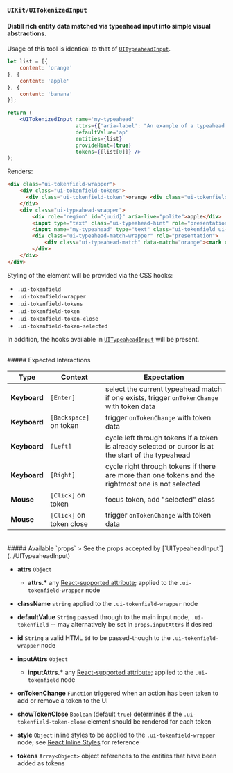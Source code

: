 ### `UIKit/UITokenizedInput`
#### Distill rich entity data matched via typeahead input into simple visual abstractions.

Usage of this tool is identical to that of [`UITypeaheadInput`](../UITypeaheadInput).

```jsx
let list = [{
    content: 'orange'
}, {
    content: 'apple'
}, {
    content: 'banana'
}];

return (
    <UITokenizedInput name='my-typeahead'
                      attrs={{'aria-label': "An example of a typeahead component. Suggestions will be called out as matches are found. Press the right arrow to  accept a text suggestion or the up and down arrows to cycle through the list when available."}}
                      defaultValue='ap'
                      entities={list}
                      provideHint={true}
                      tokens={[list[0]]} />
);
```

Renders:

```html
<div class="ui-tokenfield-wrapper">
    <div class="ui-tokenfield-tokens">
      <div class="ui-tokenfield-token">orange <div class="ui-tokenfield-token-close"></div></div>
    </div>
    <div class="ui-typeahead-wrapper">
        <div role="region" id="{uuid}" aria-live="polite">apple</div>
        <input type="text" class="ui-typeahead-hint" role="presentation" tabindex='-1' disabled />
        <input name="my-typeahead" type="text" class="ui-tokenfield ui-typeahead" aria-label="An example of a typeahead component. Suggestions will be called out as matches are found. Press the right arrow to accept a text suggestion or the up and down arrows to cycle through the list when available." aria-controls="{uuid}" /> <!-- initializes to "or" -->
        <div class="ui-typeahead-match-wrapper" role="presentation">
            <div class="ui-typeahead-match" data-match="orange"><mark class="ui-typeahead-match-highlight">ap</mark>ple</div>
        </div>
    </div>
</div>
```

Styling of the element will be provided via the CSS hooks:

- `.ui-tokenfield`
- `.ui-tokenfield-wrapper`
- `.ui-tokenfield-tokens`
- `.ui-tokenfield-token`
- `.ui-tokenfield-token-close`
- `.ui-tokenfield-token-selected`

In addition, the hooks available in [`UITypeaheadInput`](../UITypeaheadInput) will be present.

<br />
##### Expected Interactions

Type | Context | Expectation
---- | ------- | -----------
__Keyboard__ | `[Enter]` | select the current typeahead match if one exists, trigger `onTokenChange` with token data
__Keyboard__ | `[Backspace]` on token | trigger `onTokenChange` with token data
__Keyboard__ | `[Left]` | cycle left through tokens if a token is already selected or cursor is at the start of the typeahead
__Keyboard__ | `[Right]` | cycle right through tokens if there are more than one tokens and the rightmost one is not selected
__Mouse__ | `[Click]` on token | focus token, add "selected" class
__Mouse__ | `[Click]` on token close | trigger `onTokenChange` with token data

<br />
##### Available `props`
> See the props accepted by [`UITypeaheadInput`](../UITypeaheadInput)

- __attrs__ `Object`
    - __attrs.*__
    any [React-supported attribute](https://facebook.github.io/react/docs/tags-and-attributes.html#html-attributes); applied to the `.ui-tokenfield-wrapper` node

- __className__ `string`
  applied to the `.ui-tokenfield-wrapper` node

- __defaultValue__ `String`
  passed through to the main input node, `.ui-tokenfield` -- may alternatively be set in `props.inputAttrs` if desired

- __id__ `String`
  a valid HTML `id` to be passed-though to the `.ui-tokenfield-wrapper` node

- __inputAttrs__ `Object`
    - __inputAttrs.*__
      any [React-supported attribute](https://facebook.github.io/react/docs/tags-and-attributes.html#html-attributes); applied to the `.ui-tokenfield` node

- __onTokenChange__ `Function`
  triggered when an action has been taken to add or remove a token to the UI

- __showTokenClose__ `Boolean`
  (default `true`) determines if the `.ui-tokenfield-token-close` element should be rendered for each token

- __style__ `Object`
  inline styles to be applied to the `.ui-tokenfield-wrapper` node; see [React Inline Styles](https://facebook.github.io/react/tips/inline-styles.html) for reference

- __tokens__ `Array<Object>`
  object references to the entities that have been added as tokens
